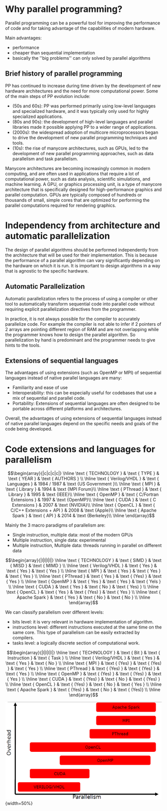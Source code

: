 # Why parallel programming? 

Parallel programming can be a powerful tool for improving the performance of code and for taking advantage of the capabilities of modern hardware. 

Main advantages:

- performance
- cheaper than sequential implementation 
- basically the ''big problems'' can only solved by parallel algorithms 

## Brief history of parallel programming 

PP has continued to increase during time driven by the development of new hardware architectures and the need for more computational power. Some of the main steps of PP evolution include:

- (50s and 60s): PP was performed primarily using low-level languages and specialized hardware, and it was typically only used for highly specialized applications.
- (80s and 90s): the development of high-level languages and parallel libraries made it possible applying PP to a wider range of applications.
- (2000s): the widespread adoption of multicore microprocessors began to drive the development of new parallel programming techniques and tools. 
- (10s): the rise of manycore architectures, such as GPUs, led to the development of new parallel programming approaches, such as data parallelism and task parallelism.

Manycore architectures are becoming increasingly common in modern computing, and are often used in applications that require a lot of computational power, such as data analysis, scientific simulations, and machine learning. A GPU, or graphics processing unit, is a type of manycore architecture that is specifically designed for high-performance graphics and parallel computation. GPUs are typically composed of hundreds or thousands of small, simple cores that are optimized for performing the parallel computations required for rendering graphics.

# Independency from architecture and automatic parallelization 

The design of parallel algorithms should be performed independently from the architecture that will be used for their implementation. This is because the performance of a parallel algorithm can vary significantly depending on the hardware on which it is run. 
It is important to design algorithms in a way that is agnostic to the specific hardware. 

## Automatic Parallelization

Automatic parallelization refers to the process of using a compiler or other tool to automatically transform sequential code into parallel code without requiring explicit parallelization directives from the programmer. 

In practice, it is not always possible for the compiler to accurately parallelize code. For example the compiler is not able to infer if 2 pointers of 2 arrays are pointing different region of RAM and are not overlapping while the programmer knows how to design the parallel algorithm. 
So parallelization by hand is predominant and the programmer needs to give hints to the tools. 

## Extensions of sequential languages 

The advantages of using extensions (such as OpenMP or MPI) of sequential languages instead of native parallel languages are many: 

- Familiarity and ease of use
- Interoperability: this can be especially useful for codebases that use a mix of sequential and parallel code.
- Portability: Extensions of sequential languages are often designed to be portable across different platforms and architectures.
    
Overall, the advantages of using extensions of sequential languages instead of native parallel languages depend on the specific needs and goals of the code being developed. 

# Code extensions and languages for parallelism

$$\begin{array}{|c|c|c|c|}
\hline \text { TECHNOLOGY } & \text { TYPE } & \text { YEAR } & \text { AUTHORS } \\
\hline \text { Verilog/VHDL } & \text { Languages } & 1984 / 1987 & \text {US Government }\\
\hline \text { MPI } & \text { Library } & 1994 & \text {MPI Forum}\\
\hline \text { PThread } & \text { Library } & 1995 & \text {IEEE}\\
\hline \text { OpenMP } & \text { C/Fortran Extensions } & 1997  & \text {OpenMP}\\
\hline \text { CUDA } & \text { C Extensions } & 2007 & \text {NVIDIA}\\
\hline \text { OpenCL } & \text { C/C++ Extensions + API } & 2008 & \text {Apple}\\
\hline \text { Apache Spark } & \text { API } & 2014 & \text {Berkeley}\\
\hline
\end{array}$$

Mainly the 3 macro paradigms of parallelism are: 
 
- Single instruction, multiple data: most of the modern GPUs 
- Multiple instruction, single data: experimental
- Multiple instruction, Multiple data: threads running in parallel on different data

$$\begin{array}{|l|l|l|l|}
\hline \text { TECHNOLOGY } & \text { SIMD } & \text { MISD } & \text { MIMD } \\
\hline \text { Verilog/VHDL } & \text { Yes } & \text { Yes } & \text { Yes } \\
\hline \text { MPI } & \text { Yes } & \text { Yes } & \text { Yes } \\
\hline \text { PThread } & \text { Yes } & \text { (Yes) } & \text { Yes } \\
\hline \text { OpenMP } & \text { Yes } & \text { Yes } & \text { Yels } \\
\hline \text { CUDA } & \text { Yes } & \text { No } & \text { Yes) } \\
\hline \text { OpenCL } & \text { Yes } & \text { (Yes) } & \text { Yes } \\
\hline \text { Apache Spark } & \text { Yes } & \text { No } & \text { No } \\
\hline
\end{array}$$

We can classify parallelism over different levels:

- bits level: it is very relevant in hardware implementation of algorithm. 
- instructions level: different instructions executed at the same time on the same core. This type of parallelism can be easily extracted by compilers. 
- tasks level: a logically discrete section of computational work. 

$$\begin{array}{|l|l|l|l|}
\hline \text { TECHNOLOGY } & \text { Bit } & \text { Instruction } & \text { Task } \\
\hline \text { Verilog/VHDL } & \text { Yes } & \text { Yes } & \text { No } \\
\hline \text { MPI } & \text { (Yes) } & \text { (Yes) } & \text { Yes } \\
\hline \text { PThread } & \text { (Yes) } & \text { (Yes) } & \text { Yes } \\
\hline \text { OpenMP } & \text { (Yes) } & \text { (Yes) } & \text { Yes } \\
\hline \text { CUDA } & \text { (Yes) } & \text { No } & \text { (Yes) } \\
\hline \text { OpenCL } & \text { (Yes) } & \text { No } & \text { Yes } \\
\hline \text { Apache Spark } & \text { (Yes) } & \text { No } & \text { (Yes)} \\
\hline
\end{array}$$


![](images/30d410d194144696bf68ad11182337d2.png){width=50%}

